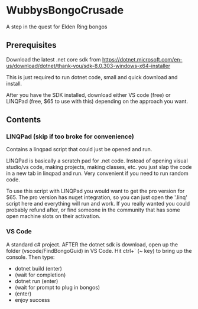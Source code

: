 # WubbysBongoCrusade

A step in the quest for Elden Ring bongos

## Prerequisites
Download the latest .net core sdk from https://dotnet.microsoft.com/en-us/download/dotnet/thank-you/sdk-8.0.303-windows-x64-installer

This is just required to run dotnet code, small and quick download and install.

After you have the SDK installed, download either VS code (free) or LINQPad (free, $65 to use with this) depending on the approach you want.

## Contents
### LINQPad (skip if too broke for convenience)
Contains a linqpad script that could just be opened and run. 

LINQPad is basically a scratch pad for .net code. Instead of opening visual studio/vs code, making projects, making classes, etc. you just slap the code in a new tab in linqpad and run. Very convenient if you need to run random code.

To use this script with LINQPad you would want to get the pro version for $65. The pro version has nuget integration, so you can just open the '.linq' script here and everything will run and work. If you really wanted you could probably refund after, or find someone in the community that has some open machine slots on their activation.

### VS Code
A standard c# project. AFTER the dotnet sdk is download, open up the folder (vscode/FindBongoGuid) in VS Code. Hit ctrl+` (~ key) to bring up the console. Then type:

- dotnet build (enter)
- (wait for completion)
- dotnet run (enter)
- (wait for prompt to plug in bongos)
- (enter)
- enjoy success